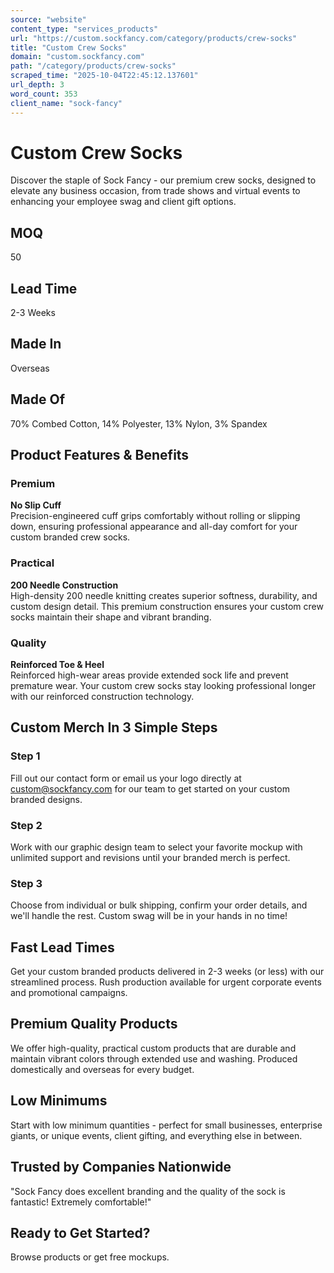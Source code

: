 ```yaml
---
source: "website"
content_type: "services_products"
url: "https://custom.sockfancy.com/category/products/crew-socks"
title: "Custom Crew Socks"
domain: "custom.sockfancy.com"
path: "/category/products/crew-socks"
scraped_time: "2025-10-04T22:45:12.137601"
url_depth: 3
word_count: 353
client_name: "sock-fancy"
---
```


# Custom Crew Socks

Discover the staple of Sock Fancy - our premium crew socks, designed to elevate any business occasion, from trade shows and virtual events to enhancing your employee swag and client gift options.

## MOQ

50

## Lead Time

2-3 Weeks

## Made In

Overseas

## Made Of

70% Combed Cotton, 14% Polyester, 13% Nylon, 3% Spandex

## Product Features & Benefits

### Premium

**No Slip Cuff**  
Precision-engineered cuff grips comfortably without rolling or slipping down, ensuring professional appearance and all-day comfort for your custom branded crew socks.

### Practical

**200 Needle Construction**  
High-density 200 needle knitting creates superior softness, durability, and custom design detail. This premium construction ensures your custom crew socks maintain their shape and vibrant branding.

### Quality

**Reinforced Toe & Heel**  
Reinforced high-wear areas provide extended sock life and prevent premature wear. Your custom crew socks stay looking professional longer with our reinforced construction technology.

## Custom Merch In 3 Simple Steps

### Step 1

Fill out our contact form or email us your logo directly at custom@sockfancy.com for our team to get started on your custom branded designs.

### Step 2

Work with our graphic design team to select your favorite mockup with unlimited support and revisions until your branded merch is perfect.

### Step 3

Choose from individual or bulk shipping, confirm your order details, and we'll handle the rest. Custom swag will be in your hands in no time!

## Fast Lead Times

Get your custom branded products delivered in 2-3 weeks (or less) with our streamlined process. Rush production available for urgent corporate events and promotional campaigns.

## Premium Quality Products

We offer high-quality, practical custom products that are durable and maintain vibrant colors through extended use and washing. Produced domestically and overseas for every budget.

## Low Minimums

Start with low minimum quantities - perfect for small businesses, enterprise giants, or unique events, client gifting, and everything else in between.

## Trusted by Companies Nationwide

"Sock Fancy does excellent branding and the quality of the sock is fantastic! Extremely comfortable!"

## Ready to Get Started?

Browse products or get free mockups.